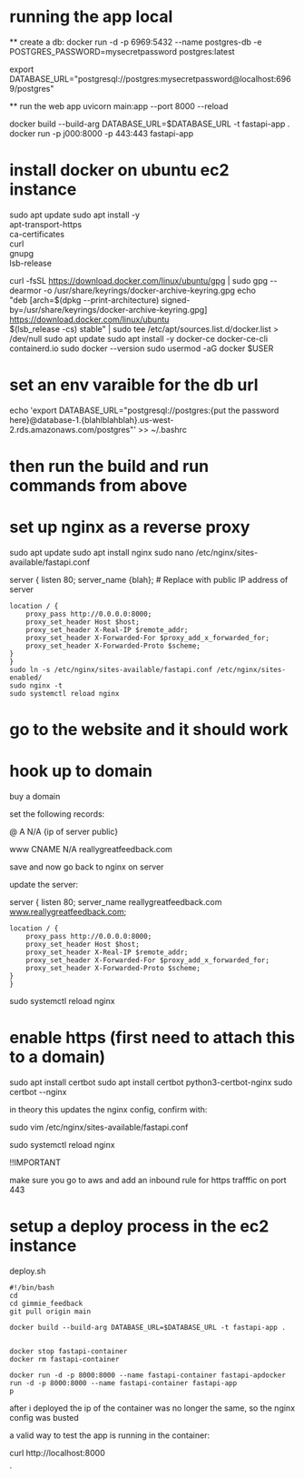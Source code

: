 # running the app local
** create a db:
docker run -d -p 6969:5432 --name postgres-db -e POSTGRES_PASSWORD=mysecretpassword postgres:latest


export DATABASE_URL="postgresql://postgres:mysecretpassword@localhost:6969/postgres"


** run the web app
uvicorn main:app  --port 8000 --reload



docker build --build-arg DATABASE_URL=$DATABASE_URL -t fastapi-app .
docker run -p j000:8000 -p 443:443 fastapi-app

# install docker on ubuntu ec2 instance
sudo apt update
sudo apt install -y \
apt-transport-https \
ca-certificates \
curl \
gnupg \
lsb-release

curl -fsSL https://download.docker.com/linux/ubuntu/gpg | sudo gpg --dearmor -o /usr/share/keyrings/docker-archive-keyring.gpg
echo \
"deb [arch=$(dpkg --print-architecture) signed-by=/usr/share/keyrings/docker-archive-keyring.gpg] https://download.docker.com/linux/ubuntu \
$(lsb_release -cs) stable" | sudo tee /etc/apt/sources.list.d/docker.list > /dev/null
sudo apt update
sudo apt install -y docker-ce docker-ce-cli containerd.io
sudo docker --version
sudo usermod -aG docker $USER


# set an env varaible for the db url
echo 'export DATABASE_URL="postgresql://postgres:{put the password here}@database-1.{blahlblahblah}.us-west-2.rds.amazonaws.com/postgres"' >> ~/.bashrc


# then run the build and run commands from above


# set up nginx as a reverse proxy

sudo apt update
sudo apt install nginx
sudo nano /etc/nginx/sites-available/fastapi.conf


server {
listen 80;
server_name {blah};  # Replace with public IP address of server

    location / {
        proxy_pass http://0.0.0.0:8000;  
        proxy_set_header Host $host;
        proxy_set_header X-Real-IP $remote_addr;
        proxy_set_header X-Forwarded-For $proxy_add_x_forwarded_for;
        proxy_set_header X-Forwarded-Proto $scheme;
    }
    }
    sudo ln -s /etc/nginx/sites-available/fastapi.conf /etc/nginx/sites-enabled/
    sudo nginx -t
    sudo systemctl reload nginx


# go to the website and it should work


# hook up to domain


buy a domain

set the following records:

@    A   N/A   {ip of server public}

www CNAME N/A  reallygreatfeedback.com


save and now go back to nginx on server


update the server: 


server {
listen 80;
server_name reallygreatfeedback.com www.reallygreatfeedback.com; 

    location / {
        proxy_pass http://0.0.0.0:8000;  
        proxy_set_header Host $host;
        proxy_set_header X-Real-IP $remote_addr;
        proxy_set_header X-Forwarded-For $proxy_add_x_forwarded_for;
        proxy_set_header X-Forwarded-Proto $scheme;
    }
    }



sudo systemctl reload nginx



# enable https (first need to attach this to a domain)

sudo apt install certbot
sudo apt install certbot python3-certbot-nginx
sudo certbot --nginx

in theory this updates the nginx config, confirm with:

sudo vim /etc/nginx/sites-available/fastapi.conf


sudo systemctl reload nginx

!!IMPORTANT

make sure you go to aws and add an inbound rule for https trafffic on port 443


# setup a deploy process in the ec2 instance

deploy.sh

```
#!/bin/bash
cd
cd gimmie_feedback
git pull origin main

docker build --build-arg DATABASE_URL=$DATABASE_URL -t fastapi-app .


docker stop fastapi-container
docker rm fastapi-container

docker run -d -p 8000:8000 --name fastapi-container fastapi-apdocker run -d -p 8000:8000 --name fastapi-container fastapi-app
p
```


after i deployed the ip of the container was no longer the same, so the nginx config was busted

a valid way to test the app is running in the container:

curl http://localhost:8000



`
